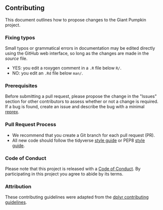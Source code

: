 ## Contributing
This document outlines how to propose changes to the Giant Pumpkin project.

### Fixing typos

Small typos or grammatical errors in documentation may be edited directly using
the GitHub web interface, so long as the changes are made in the _source_ file.

*  YES: you edit a roxygen comment in a `.R` file below `R/`.
*  NO: you edit an `.Rd` file below `man/`.

### Prerequisites

Before submitting a pull request, please propose the change in the "Issues" section
for other contributors to assess whether or not a change is required.
If a bug is found, create an issue and describe the bug with a minimal 
[reprex](https://www.tidyverse.org/help/#reprex).

### Pull Request Process

*  We recommend that you create a Git branch for each pull request (PR). 
*  All new code should follow the tidyverse [style guide](http://style.tidyverse.org) or
   PEP8 [style guide](https://www.python.org/dev/peps/pep-0008/).
   
   

### Code of Conduct

Please note that this project is released with a [Code of
Conduct](CODE_OF_CONDUCT.md). By participating in this project you agree to
abide by its terms.

### Attribution
These contributing guidelines were adapted from the 
[dplyr contributing guidelines](https://github.com/tidyverse/dplyr/blob/master/.github/CONTRIBUTING.md).
